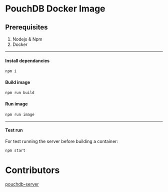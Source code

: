 # PouchDB Docker Image

## Prerequisites
1. Nodejs & Npm
2. Docker

---

#### Install dependancies

`npm i`

#### Build image

`npm run build`

#### Run image

`npm run image`

---

#### Test run

For test running the server before building a container:

`npm start`

# Contributors
[pouchdb-server](https://github.com/pouchdb/pouchdb-server)